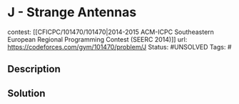 # J - Strange Antennas

contest: [[CFICPC/101470/101470|2014-2015 ACM-ICPC Southeastern European Regional Programming Contest (SEERC 2014)]]
url: https://codeforces.com/gym/101470/problem/J
Status: #UNSOLVED
Tags: #

## Description

## Solution


